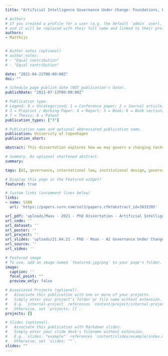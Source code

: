 ```yaml
---
title: "Artificial Intelligence Governance Under Change: Foundations, Facets, Frameworks"

# Authors
# If you created a profile for a user (e.g. the default `admin` user), write the username (folder name) here 
# and it will be replaced with their full name and linked to their profile.
authors:
- Matthijs


# Author notes (optional)
# author_notes:
# - "Equal contribution"
# - "Equal contribution"

date: "2021-04-21T00:00:00Z"
doi: ""

# Schedule page publish date (NOT publication's date).
publishDate: "2021-07-13T00:00:00Z"

# Publication type.
# Legend: 0 = Uncategorized; 1 = Conference paper; 2 = Journal article;
# 3 = Preprint / Working Paper; 4 = Report; 5 = Book; 6 = Book section;
# 7 = Thesis; 8 = Patent
publication_types: ["7"]

# Publication name and optional abbreviated publication name.
publication: University of Copenhagen
publication_short: 

abstract: This dissertation explores how we may govern a changing technology, in a changing world, using governance systems that may themselves be left changed. Artificial Intelligence (AI) has made remarkable progress in the past decade, and is anticipated to become an increasingly disruptive, even transformative technology. AI can be functionally understood as a diverse portfolio of computational techniques to improve the accuracy, speed, or scale of machine decision-making, producing capabilities that can support, substitute for-, or improve upon human task performance. The resulting breadth of application makes AI promising—and challenging — in so many domains of life. In recent years diverse AI applications — from facial recognition to automated legal decision-making, and from computational propaganda to Lethal Autonomous Weapons Systems — have raised deep ethical, political, legal and security concerns. With growing public and policymaker attention has come a wave of governance initiatives and proposals. Nonetheless, global governance for AI remains relatively fragmented and incipient. At this cross-roads, this dissertation takes up the research question, “How should global governance for artificial intelligence account for change?” To answer this question, this dissertation draws together scholarship on technology regulation, (international) law, and global governance, in order to unpack three facets of ‘change’ that will prove critical to the global governance of AI. These three facets of change are examined through the conceptual lenses of Sociotechnical Change, Governance Disruption, and Regime Complexity. Sociotechnical Change (Chapter 4) explores how and why technological change in AI produces societal changes that create a rationale for regulatory intervention, and how we can productively characterize the appropriate targets for AI governance. Along with material features, I distinguish six problem logics which highlight different governance solutions and conditions. Governance Disruption (Chapter 5) addresses when, where and why certain AI capabilities might drive or demand change in the substance (Development), tools or processes (Displacement) or political scaffolding (Destruction) of global governance itself, and what are the implications for global regime complexity. Regime Complexity (Chapter 6) helps focus attention on how prospective AI regimes are shaped by underlying changes in the broader global governance architecture. It provides insight into the (1) origins or foundations of AI regimes; the (2) topology of the AI ‘regime complex’; its (3) evolution towards integration or fragmentation; (4) the functional consequences of these paths; and (5) strategies for managing the AI regime complex. Through these three lenses, this dissertation explores key considerations, insights and tradeoffs for AI governance (Chapter 7). It argues that AI governance needs to shift or adopt novel strategies — in conceptual approach, instrument choice, and instrument design — to ensure the efficacy of AI regimes in tracking AI’s sociotechnical impacts, their resilience to future AI-driven disruption to the tools, norms or broader conditions of governance, and their coherence. In this way, AI governance regimes may remain fit for change.

# Summary. An optional shortened abstract.
summary: 

tags: [AI, governance, international law, institutional design, governance disruption, automation of governance]

# Display this page in the Featured widget?
featured: true

# Custom links (uncomment lines below)
links:
- name: SSRN
  url: 'https://papers.ssrn.com/sol3/papers.cfm?abstract_id=3833395'

url_pdf: 'uploads/Maas - 2021 - PhD Dissertation - Artificial Intelligence Governance Under Change - monograph.pdf'
url_code: ''
url_dataset: ''
url_poster: ''
url_project: ''
url_slides: 'uploads/21.04.21 - PhD - Maas - AI Governance Under Change - TLDR Handout and models.pdf'
url_source: ''
url_video: ''

# Featured image
# To use, add an image named `featured.jpg/png` to your page's folder. 
image:
  caption: ''
  focal_point: ""
  preview_only: false

# Associated Projects (optional).
#   Associate this publication with one or more of your projects.
#   Simply enter your project's folder or file name without extension.
#   E.g. `internal-project` references `content/project/internal-project/index.md`.
#   Otherwise, set `projects: []`.
projects: []

# Slides (optional).
#   Associate this publication with Markdown slides.
#   Simply enter your slide deck's filename without extension.
#   E.g. `slides: "example"` references `content/slides/example/index.md`.
#   Otherwise, set `slides: ""`.
slides: ""
---
```


<!-- {{% callout note %}}
Click the *Cite* button above to demo the feature to enable visitors to import publication metadata into their reference management software.
{{% /callout %}}

{{% callout note %}}
Create your slides in Markdown - click the *Slides* button to check out the example.
{{% /callout %}}
 -->

